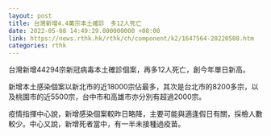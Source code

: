 ```yaml
---
layout: post
title: 台灣新增4.4萬宗本土確診　多12人死亡
date: 2022-05-08 14:49:29.000000000 +08:00
link: https://news.rthk.hk/rthk/ch/component/k2/1647564-20220508.htm
categories: rthk
---
```


台灣新增44294宗新冠病毒本土確診個案，再多12人死亡，創今年單日新高。

新增本土感染個案以新北市的近18000宗佔最多，其次是台北市的8200多宗，以及桃園市的近5500宗，台中市和高雄市亦分別有超過2000宗。

疫情指揮中心說，新增感染個案較昨日略降，主要可能與適逢假日有關，採檢人數較少。中心又說，新增死者當中，有一半未接種過疫苗。
